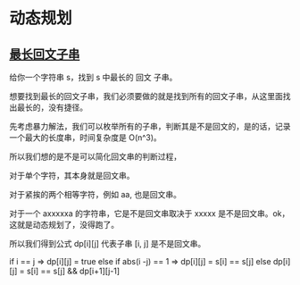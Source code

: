 # 动态规划


## [最长回文子串](https://leetcode.cn/problems/longest-palindromic-substring/description/)

给你一个字符串 s，找到 s 中最长的 回文 子串。

想要找到最长的回文子串，我们必须要做的就是找到所有的回文子串，从这里面找出最长的，没有捷径。

先考虑暴力解法，我们可以枚举所有的子串，判断其是不是回文的，是的话，记录一个最大的长度串，时间复杂度是 O(n^3)。

所以我们想的是不是可以简化回文串的判断过程，

对于单个字符，其本身就是回文串。

对于紧挨的两个相等字符，例如 aa, 也是回文串。

对于一个 axxxxxa 的字符串，它是不是回文串取决于 xxxxx 是不是回文串。ok，这就是动态规划了，没得跑了。

所以我们得到公式 dp[i][j] 代表子串 [i, j] 是不是回文串。

if i == j  => dp[i][j] = true
else
    if abs(i -j) == 1 => dp[i][j] = s[i] == s[j]
    else
        dp[i][j] = s[i] == s[j] && dp[i+1][j-1]




